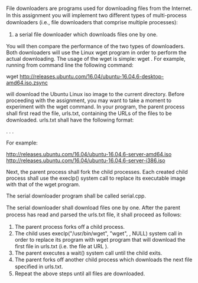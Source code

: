 File downloaders are programs used for downloading ﬁles from the Internet. In this assignment you will implement two diﬀerent types of multi-process downloaders (i.e., ﬁle downloaders that comprise multiple processes):

  1. a serial ﬁle downloader which downloads ﬁles one by one.

You will then compare the performance of the two types of downloaders. Both downloaders will use the Linux wget program in order to perform the actual downloading. The usage of the wget is simple: wget <FILE URL>. For example, running from command line the following command:

  wget http://releases.ubuntu.com/16.04/ubuntu-16.04.6-desktop-amd64.iso.zsync

will download the Ubuntu Linux iso image to the current directory. Before proceeding with the assignment, you may want to take a moment to experiment with the wget command.
In your program, the parent process shall ﬁrst read the ﬁle, urls.txt, containing the URLs of the ﬁles to be downloaded. urls.txt shall have the following format:

  <URL1> <URL2> . . .
  
For example:

  http://releases.ubuntu.com/16.04/ubuntu-16.04.6-server-amd64.iso
  http://releases.ubuntu.com/16.04/ubuntu-16.04.6-server-i386.iso

Next, the parent process shall fork the child processes. Each created child process shall use the execlp() system call to replace its executable image with that of the wget program.

The serial downloader program shall be called serial.cpp.

The serial downloader shall download ﬁles one by one. After the parent process has read and parsed the urls.txt ﬁle, it shall proceed as follows:

  1. The parent process forks oﬀ a child process.
  2. The child uses execlp("/usr/bin/wget", "wget", <URL STRING1>, NULL) system call in order to replace its program with wget program that will download the ﬁrst ﬁle in urls.txt (i.e. the ﬁle at URL <URL STRING1>).
  3. The parent executes a wait() system call until the child exits.
  4. The parent forks oﬀ another child process which downloads the next ﬁle speciﬁed in urls.txt.
  5. Repeat the above steps until all ﬁles are downloaded.
